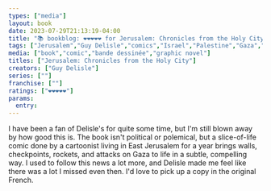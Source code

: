 ```yaml
---
types: ["media"]
layout: book
date: 2023-07-29T21:13:19-04:00
title: "📚 bookblog: ❤️❤️❤️❤️❤️ for Jerusalem: Chronicles from the Holy City, by Guy Delisle"
tags: ["Jerusalem","Guy Delisle","comics","Israel","Palestine","Gaza","West Bank","Chroniques de Jérusalem"]
media: ["book","comic","bande dessinée","graphic novel"]
titles: ["Jerusalem: Chronicles from the Holy City"]
creators: ["Guy Delisle"]
series: [""]
franchise: [""]
ratings: ["❤️❤️❤️❤️❤️"]
params:
  entry:
---
```

I have been a fan of Delisle's for quite some time, but I'm still blown away by how good this is. The book isn't political or polemical, but a slice-of-life comic done by a cartoonist living in East Jerusalem for a year brings walls, checkpoints, rockets, and attacks on Gaza to life in a subtle, compelling way. I used to follow this news a lot more, and Delisle made me feel like there was a lot I missed even then. I'd love to pick up a copy in the original French.

